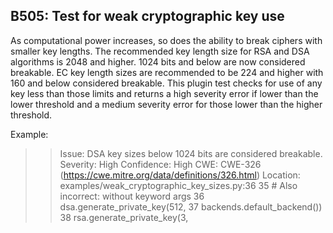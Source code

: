 ## B505: Test for weak cryptographic key use

As computational power increases, so does the ability to break ciphers
with smaller key lengths. The recommended key length size for RSA and
DSA algorithms is 2048 and higher. 1024 bits and below are now
considered breakable. EC key length sizes are recommended to be 224 and
higher with 160 and below considered breakable. This plugin test checks
for use of any key less than those limits and returns a high severity
error if lower than the lower threshold and a medium severity error for
those lower than the higher threshold.

Example:

>> Issue: DSA key sizes below 1024 bits are considered breakable.
Severity: High   Confidence: High
CWE: CWE-326 (https://cwe.mitre.org/data/definitions/326.html)
Location: examples/weak_cryptographic_key_sizes.py:36
35  # Also incorrect: without keyword args
36  dsa.generate_private_key(512,
37                           backends.default_backend())
38  rsa.generate_private_key(3,
